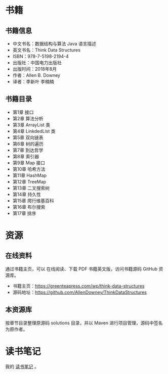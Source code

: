 # 书籍

## 书籍信息

* 中文书名：数据结构与算法 Java 语言描述
* 英文书名：Think Data Structures
* ISBN：978-7-5198-2194-4
* 出版社：中国电力出版社
* 出版时间：2018年8月
* 作者：Allen B. Downey
* 译者：李新叶 李楠楠

## 书籍目录

* 第1章 接口
* 第2章 算法分析
* 第3章 ArrayList 类
* 第4章 LinkdedList 类
* 第5章 双向链表
* 第6章 树的遍历
* 第7章 到达哲学
* 第8章 索引器
* 第9章 Map 接口
* 第10章 哈希方法
* 第11章 HashMap
* 第12章 TreeMap
* 第13章 二叉搜索树
* 第14章 持久性
* 第15章 爬行维基百科
* 第16章 布尔搜索
* 第17章 排序

# 资源

## 在线资料

通过书籍主页，可以 在线阅读、下载 PDF 书籍英文版，访问书籍源码 GitHub 资源库。

* 书籍主页：https://greenteapress.com/wp/think-data-structures
* 源码地址：https://github.com/AllenDowney/ThinkDataStructures

## 本资源库

按章节目录整理原源码 solutions 目录，并以 Maven 进行项目管理，源码中签名为原作者。

# 读书笔记

我的 [读书笔记](notes) 。